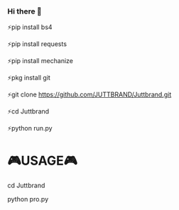 ### Hi there 👋

⚡pip install bs4


⚡pip install requests


⚡pip install mechanize


⚡pkg install git


⚡git clone https://github.com/JUTTBRAND/Juttbrand.git


⚡cd Juttbrand


⚡python run.py


# 🎮USAGE🎮


cd Juttbrand


python pro.py
